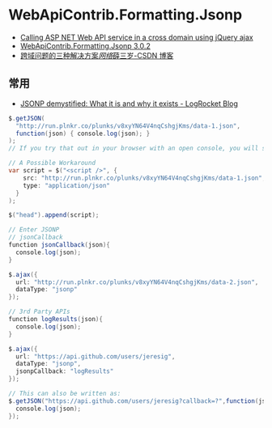 # WebApiContrib.Formatting.Jsonp

- [Calling ASP NET Web API service in a cross domain using jQuery ajax](https://www.youtube.com/watch?v=WKZLVqwpoiE)
- [WebApiContrib.Formatting.Jsonp 3.0.2](https://www.nuget.org/packages/WebApiContrib.Formatting.Jsonp/3.0.2?_src=template)
- [跨域问题的三种解决方案*网络*薛三岁-CSDN 博客](https://blog.csdn.net/xuebaibaibai/article/details/81052570)

## 常用

- [JSONP demystified: What it is and why it exists - LogRocket Blog](https://blog.logrocket.com/jsonp-demystified-what-it-is-and-why-it-exists/)

```c#
$.getJSON(
  "http://run.plnkr.co/plunks/v8xyYN64V4nqCshgjKms/data-1.json",
  function(json) { console.log(json); }
);
// If you try that out in your browser with an open console, you will see a message similar to the one above. So what can we do?

// A Possible Workaround
var script = $("<script />", {
    src: "http://run.plnkr.co/plunks/v8xyYN64V4nqCshgjKms/data-1.json",
    type: "application/json"
  }
);

$("head").append(script);

// Enter JSONP
// jsonCallback 
function jsonCallback(json){
  console.log(json);
}

$.ajax({
  url: "http://run.plnkr.co/plunks/v8xyYN64V4nqCshgjKms/data-2.json",
  dataType: "jsonp"
});

// 3rd Party APIs
function logResults(json){
  console.log(json);
}

$.ajax({
  url: "https://api.github.com/users/jeresig",
  dataType: "jsonp",
  jsonpCallback: "logResults"
});

// This can also be written as:
$.getJSON("https://api.github.com/users/jeresig?callback=?",function(json){
  console.log(json);
});
```
